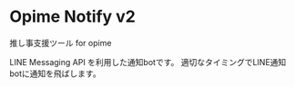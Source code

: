 # Opime Notify v2

推し事支援ツール for opime

LINE Messaging API を利用した通知botです。
適切なタイミングでLINE通知botに通知を飛ばします。
